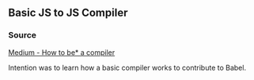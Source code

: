 ## Basic JS to JS Compiler

### Source
[Medium - How to be* a compiler](https://medium.com/@kosamari/how-to-be-a-compiler-make-a-compiler-with-javascript-4a8a13d473b4)

Intention was to learn how a basic compiler works to contribute to Babel.